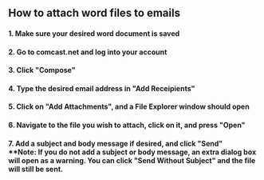 ## How to attach word files to emails

#### 1. Make sure your desired word document is saved
#### 2. Go to comcast.net and log into your account
#### 3. Click "Compose"
#### 4. Type the desired email address in "Add Receipients"
#### 5. Click on "Add Attachments", and a File Explorer window should open
#### 6. Navigate to the file you wish to attach, click on it, and press "Open"
#### 7. Add a subject and body message if desired, and click "Send"<br>**Note: If you do not add a subject or body message, an extra dialog box will open as a warning. You can click "Send Without Subject" and the file will still be sent.
